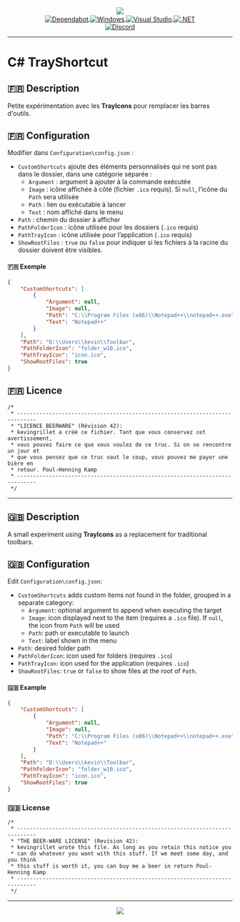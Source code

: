<div align="center">
   <a href="https://github.com/kyechan99/capsule-render">
      <img align="center" src="https://capsule-render.vercel.app/api?type=waving&color=gradient&height=250&section=header&text=CSharp&fontAlign=30&fontAlignY=30&fontSize=80&desc=TrayShortcut&descAlign=60&descAlignY=55&descSize=70" />
   </a>
   <br>
   <a href="https://github.com/dependabot">
      <img align="center" alt="Dependabot" src="https://img.shields.io/badge/dependabot-025E8C?style=for-the-badge&logo=dependabot&logoColor=white" />
   </a>
   <a href="https://www.microsoft.com/fr-fr/windows/">
      <img align="center" alt="Windows" src="https://img.shields.io/badge/Windows-0078D6?style=for-the-badge&logo=windows&logoColor=white" />
   </a>
   <a href="https://visualstudio.microsoft.com/fr/">
      <img align="center" alt="Visual Studio" src="https://img.shields.io/badge/Visual%20Studio-5C2D91.svg?style=for-the-badge&logo=visual-studio&logoColor=white" />
   </a>
   <a href="https://learn.microsoft.com/fr-fr/dotnet/">
      <img align="center" alt=".NET" src="https://img.shields.io/badge/.NET-5C2D91?style=for-the-badge&logo=.net&logoColor=white" />
   </a>
   <br />
   <a href="https://discord.gg/scdUu3SUQm">
      <img align="center" alt="Discord" src="https://img.shields.io/discord/914218630214983730?label=Discord&logo=Discord" />
   </a>
   <hr>
</div>

# C# TrayShortcut

## 🇫🇷 Description

Petite expérimentation avec les **TrayIcons** pour remplacer les barres d'outils.

## 🇫🇷 Configuration

Modifier dans `Configuration\config.json` :

- `CustomShortcuts` ajoute des éléments personnalisés qui ne sont pas dans le dossier, dans une catégorie séparée :
  - `Argument` : argument à ajouter à la commande exécutée  
  - `Image` : icône affichée à côté (fichier `.ico` requis). Si `null`, l’icône du `Path` sera utilisée  
  - `Path` : lien ou exécutable à lancer  
  - `Text` : nom affiché dans le menu  
- `Path` : chemin du dossier à afficher  
- `PathFolderIcon` : icône utilisée pour les dossiers (`.ico` requis)  
- `PathTrayIcon` : icône utilisée pour l’application (`.ico` requis)  
- `ShowRootFiles` : `true` ou `false` pour indiquer si les fichiers à la racine du dossier doivent être visibles.  

#### 🇫🇷 Exemple

```json
{
    "CustomShortcuts": [
        {
            "Argument": null,
            "Image": null,
            "Path": "C:\\Program Files (x86)\\Notepad++\\notepad++.exe",
            "Text": "Notepad++"
        }
    ],
    "Path": "D:\\Users\\kevin\\Toolbar",
    "PathFolderIcon": "folder_w10.ico",
    "PathTrayIcon": "icon.ico",
    "ShowRootFiles": true
}
```

## 🇫🇷 Licence

```text
/*
 * ----------------------------------------------------------------------------
 * "LICENCE BEERWARE" (Révision 42):
 * kevingrillet a créé ce fichier. Tant que vous conservez cet avertissement,
 * vous pouvez faire ce que vous voulez de ce truc. Si on se rencontre un jour et
 * que vous pensez que ce truc vaut le coup, vous pouvez me payer une bière en
 * retour. Poul-Henning Kamp
 * ----------------------------------------------------------------------------
 */
```

---

## 🇬🇧 Description

A small experiment using **TrayIcons** as a replacement for traditional toolbars.

## 🇬🇧 Configuration

Edit `Configuration\config.json`:

- `CustomShortcuts` adds custom items not found in the folder, grouped in a separate category:
  - `Argument`: optional argument to append when executing the target  
  - `Image`: icon displayed next to the item (requires a `.ico` file). If `null`, the icon from `Path` will be used  
  - `Path`: path or executable to launch  
  - `Text`: label shown in the menu  
- `Path`: desired folder path  
- `PathFolderIcon`: icon used for folders (requires `.ico`)  
- `PathTrayIcon`: icon used for the application (requires `.ico`)  
- `ShowRootFiles`: `true` or `false` to show files at the root of `Path`.  

#### 🇬🇧 Example

```json
{
    "CustomShortcuts": [
        {
            "Argument": null,
            "Image": null,
            "Path": "C:\\Program Files (x86)\\Notepad++\\notepad++.exe",
            "Text": "Notepad++"
        }
    ],
    "Path": "D:\\Users\\kevin\\Toolbar",
    "PathFolderIcon": "folder_w10.ico",
    "PathTrayIcon": "icon.ico",
    "ShowRootFiles": true
}
```

### 🇬🇧 License

```text
/*
 * ----------------------------------------------------------------------------
 * "THE BEER-WARE LICENSE" (Revision 42):
 * kevingrillet wrote this file. As long as you retain this notice you
 * can do whatever you want with this stuff. If we meet some day, and you think
 * this stuff is worth it, you can buy me a beer in return Poul-Henning Kamp
 * ----------------------------------------------------------------------------
 */
```

---

<div align="center">
   <a href="https://github.com/kyechan99/capsule-render">
      <img align="center" src="https://capsule-render.vercel.app/api?section=footer&type=waving&color=gradient&height=100" />
   </a>
</div>
